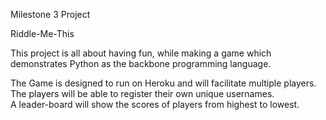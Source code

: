 Milestone 3 Project

Riddle-Me-This

This project is all about having fun, while making a game which demonstrates Python as the backbone programming language.

The Game is designed to run on Heroku and will facilitate multiple players.  The players will be able to register their own unique usernames.  
A leader-board will show the scores of players from highest to lowest.